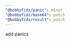 ```yaml
---
"@bobbyfidz/panic": minor
"@bobbyfidz/base64": patch
"@bobbyfidz/result": patch
---
```


add panics

